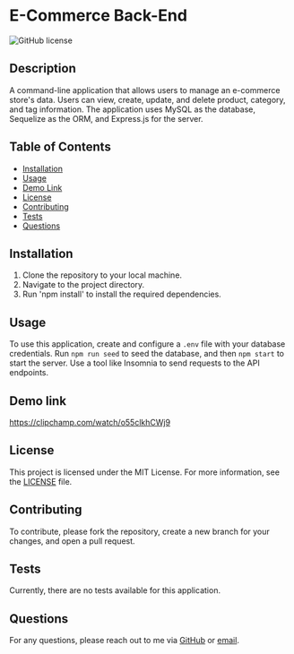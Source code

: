 # E-Commerce Back-End
![GitHub license](https://img.shields.io/badge/license-MIT-blue.svg)

## Description

A command-line application that allows users to manage an e-commerce store's data. Users can view, create, update, and delete product, category, and tag information. The application uses MySQL as the database, Sequelize as the ORM, and Express.js for the server.

## Table of Contents

- [Installation](#installation)
- [Usage](#usage)
- [Demo Link](#demo-link)
- [License](#license)
- [Contributing](#contributing)
- [Tests](#tests)
- [Questions](#questions)

## Installation

1. Clone the repository to your local machine.
2. Navigate to the project directory.
3. Run 'npm install' to install the required dependencies.

## Usage

To use this application, create and configure a `.env` file with your database credentials. Run `npm run seed` to seed the database, and then `npm start` to start the server. Use a tool like Insomnia to send requests to the API endpoints.

## Demo link
https://clipchamp.com/watch/o55clkhCWj9

## License

This project is licensed under the MIT License. For more information, see the [LICENSE](https://opensource.org/licenses/MIT) file.

## Contributing

To contribute, please fork the repository, create a new branch for your changes, and open a pull request.

## Tests

Currently, there are no tests available for this application.

## Questions

For any questions, please reach out to me via [GitHub](https://github.com/JoelCupeles) or [email](mailto:myemail@gmail.com).
